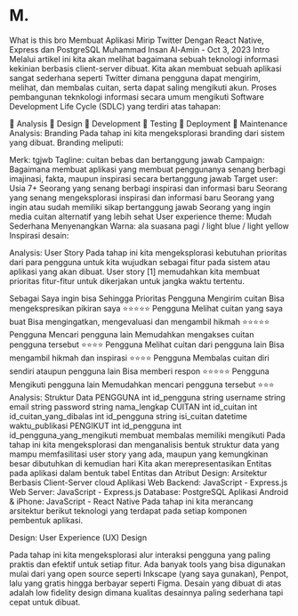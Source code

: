 # M.
What is this bro
Membuat Aplikasi Mirip Twitter Dengan React Native, Express dan PostgreSQL
Muhammad Insan Al-Amin - Oct 3, 2023
Intro
Melalui artikel ini kita akan melihat bagaimana sebuah teknologi informasi kekinian berbasis client-server dibuat. Kita akan membuat sebuah aplikasi sangat sederhana seperti Twitter dimana pengguna dapat mengirim, melihat, dan membalas cuitan, serta dapat saling mengikuti akun. Proses pembangunan teknkologi informasi secara umum mengikuti Software Development Life Cycle (SDLC) yang terdiri atas tahapan:

🐬 Analysis
🦉 Design
🐜 Development
🐒 Testing
🐋 Deployment
🐝 Maintenance
Analysis: Branding
Pada tahap ini kita mengeksplorasi branding dari sistem yang dibuat. Branding meliputi:

Merk: tgjwb
Tagline: cuitan bebas dan bertanggung jawab
Campaign: Bagaimana membuat aplikasi yang membuat penggunanya senang berbagi imajinasi, fakta, maupun inspirasi secara bertanggung jawab
Target user:
Usia 7+
Seorang yang senang berbagi inspirasi dan informasi baru
Seorang yang senang mengeksplorasi inspirasi dan informasi baru
Seorang yang ingin atau sudah memiliki sikap bertanggung jawab
Seorang yang ingin media cuitan alternatif yang lebih sehat
User experience theme:
Mudah
Sederhana
Menyenangkan
Warna: ala suasana pagi / light blue / light yellow
Inspirasi desain:
 
Analysis: User Story
Pada tahap ini kita mengeksplorasi kebutuhan prioritas dari para pengguna untuk kita wujudkan sebagai fitur pada sistem atau aplikasi yang akan dibuat. User story [1] memudahkan kita membuat prioritas fitur-fitur untuk dikerjakan untuk jangka waktu tertentu.

Sebagai	Saya ingin bisa	Sehingga	Prioritas
Pengguna	Mengirim cuitan	Bisa mengekspresikan pikiran saya	⭐⭐⭐⭐⭐
Pengguna	Melihat cuitan yang saya buat	Bisa mengingatkan, mengevaluasi dan mengambil hikmah	⭐⭐⭐⭐⭐
Pengguna	Mencari pengguna lain	Memudahkan mengakses cuitan pengguna tersebut	⭐⭐⭐⭐
Pengguna	Melihat cuitan dari pengguna lain	Bisa mengambil hikmah dan inspirasi	⭐⭐⭐⭐
Pengguna	Membalas cuitan diri sendiri ataupun pengguna lain	Bisa memberi respon	⭐⭐⭐⭐⭐
Pengguna	Mengikuti pengguna lain	Memudahkan mencari pengguna tersebut	⭐⭐⭐
Analysis: Struktur Data
PENGGUNA
int
id_pengguna
string
username
string
email
string
password
string
nama_lengkap
CUITAN
int
id_cuitan
int
id_cuitan_yang_dibalas
int
id_pengguna
string
isi_cuitan
datetime
waktu_publikasi
PENGIKUT
int
id_pengguna
int
id_pengguna_yang_mengikuti
membuat
membalas
memiliki
mengikuti
Pada tahap ini kita mengeksplorasi dan menganalisis bentuk struktur data yang mampu memfasilitasi user story yang ada, maupun yang kemungkinan besar dibutuhkan di kemudian hari
Kita akan merepresentasikan Entitas pada aplikasi dalam bentuk tabel Entitas dan Atribut
Design: Arsitektur Berbasis Client-Server
cloud
Aplikasi Web Backend: JavaScript - Express.js
Web Server: JavaScript - Express.js
Database: PostgreSQL
Aplikasi Android & iPhone: JavaScript - React Native
Pada tahap ini kita merancang arsitektur berikut teknologi yang terdapat pada setiap komponen pembentuk aplikasi.

Design: User Experience (UX) Design

Pada tahap ini kita mengeksplorasi alur interaksi pengguna yang paling praktis dan efektif untuk setiap fitur.
Ada banyak tools yang bisa digunakan mulai dari yang open source seperti Inkscape (yang saya gunakan), Penpot, lalu yang gratis hingga berbayar seperti Figma.
Desain yang dibuat di atas adalah low fidelity design dimana kualitas desainnya paling sederhana tapi cepat untuk dibuat.
